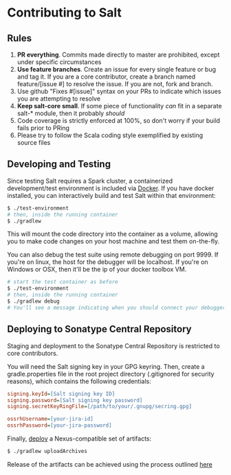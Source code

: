 # Contributing to Salt

## Rules

1. **PR everything**. Commits made directly to master are prohibited, except under specific circumstances
1. **Use feature branches**. Create an issue for every single feature or bug and tag it. If you are a core contributor, create a branch named feature/[issue #] to resolve the issue. If you are not, fork and branch.
1. Use github "Fixes #[issue]" syntax on your PRs to indicate which issues you are attempting to resolve
1. **Keep salt-core small**. If some piece of functionality *can* fit in a separate salt-* module, then it probably *should*
1. Code coverage is strictly enforced at 100%, so don't worry if your build fails prior to PRing
1. Please try to follow the Scala coding style exemplified by existing source files

## Developing and Testing

Since testing Salt requires a Spark cluster, a containerized development/test environment is included via [Docker](https://www.docker.com/). If you have docker installed, you can interactively build and test Salt within that environment:

```bash
$ ./test-environment
# then, inside the running container
$ ./gradlew
```

This will mount the code directory into the container as a volume, allowing you to make code changes on your host machine and test them on-the-fly.

You can also debug the test suite using remote debugging on port 9999. If you're on linux, the host for the debugger will be localhost. If you're on Windows or OSX, then it'll be the ip of your docker toolbox VM.

```bash
# start the test container as before
$ ./test-environment
# then, inside the running container
$ ./gradlew debug
# You'll see a message indicating when you should connect your debugger.
```

## Deploying to Sonatype Central Repository

Staging and deployment to the Sonatype Central Repository is restricted to core contributors.

You will need the Salt signing key in your GPG keyring. Then, create a gradle.properties file in the root project directory (.gitignored for security reasons), which contains the following credentials:

```ini
signing.keyId=[Salt signing key ID]
signing.password=[Salt signing key password]
signing.secretKeyRingFile=[/path/to/your/.gnupg/secring.gpg]

ossrhUsername=[your-jira-id]
ossrhPassword=[your-jira-password]
```

Finally, [deploy](http://central.sonatype.org/pages/gradle.html) a Nexus-compatible set of artifacts:

```bash
$ ./gradlew uploadArchives
```

Release of the artifacts can be achieved using the process outlined [here](http://central.sonatype.org/pages/releasing-the-deployment.html)
